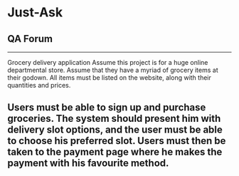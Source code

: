# Just-Ask
QA Forum
--------------------------------------------------------------------------------------------------------
--------------------------------------------------------------------------------------------------------
Grocery delivery application
Assume this project is for a huge online departmental store. Assume that they have a myriad of grocery items at their godown. All items must be listed on the website, along with their quantities and prices.

Users must be able to sign up and purchase groceries. The system should present him with delivery slot options, and the user must be able to choose his preferred slot. Users must then be taken to the payment page where he makes the payment with his favourite method. 
----------------------------------------------------------------------------------------------------
